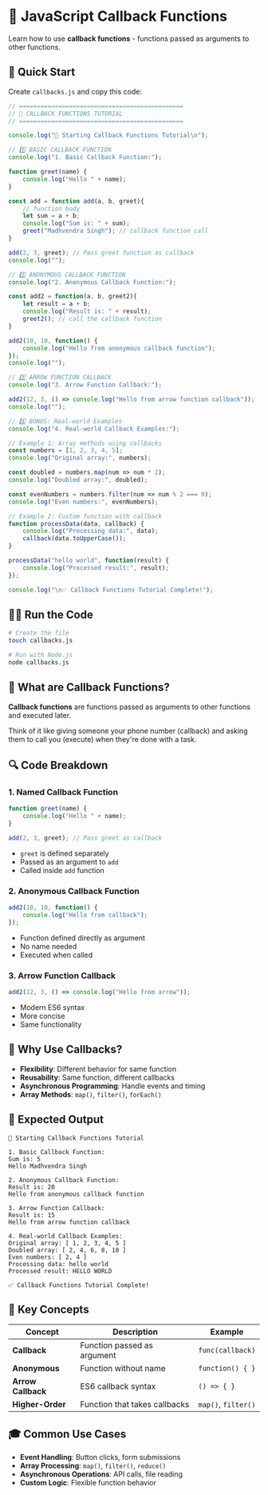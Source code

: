 # 🔄 JavaScript Callback Functions

Learn how to use **callback functions** - functions passed as arguments to other functions.

## 🚀 Quick Start

Create `callbacks.js` and copy this code:

```javascript
// ==============================================
// 🔄 CALLBACK FUNCTIONS TUTORIAL
// ==============================================

console.log("🚀 Starting Callback Functions Tutorial\n");

// 1️⃣ BASIC CALLBACK FUNCTION
console.log("1. Basic Callback Function:");

function greet(name) {
    console.log("Hello " + name);
}

const add = function add(a, b, greet){
    // function body
    let sum = a + b;  
    console.log("Sum is: " + sum);
    greet("Madhvendra Singh"); // callback function call
}

add(2, 3, greet); // Pass greet function as callback
console.log("");

// 2️⃣ ANONYMOUS CALLBACK FUNCTION
console.log("2. Anonymous Callback Function:");

const add2 = function(a, b, greet2){
    let result = a + b;
    console.log("Result is: " + result);
    greet2(); // call the callback function
}

add2(10, 10, function() {
    console.log("Hello from anonymous callback function");
});
console.log("");

// 3️⃣ ARROW FUNCTION CALLBACK
console.log("3. Arrow Function Callback:");

add2(12, 3, () => console.log("Hello from arrow function callback"));
console.log("");

// 4️⃣ BONUS: Real-world Examples
console.log("4. Real-world Callback Examples:");

// Example 1: Array methods using callbacks
const numbers = [1, 2, 3, 4, 5];
console.log("Original array:", numbers);

const doubled = numbers.map(num => num * 2);
console.log("Doubled array:", doubled);

const evenNumbers = numbers.filter(num => num % 2 === 0);
console.log("Even numbers:", evenNumbers);

// Example 2: Custom function with callback
function processData(data, callback) {
    console.log("Processing data:", data);
    callback(data.toUpperCase());
}

processData("hello world", function(result) {
    console.log("Processed result:", result);
});

console.log("\n✅ Callback Functions Tutorial Complete!");
```

## 🏃‍♂️ Run the Code

```bash
# Create the file
touch callbacks.js

# Run with Node.js
node callbacks.js
```

## 📖 What are Callback Functions?

**Callback functions** are functions passed as arguments to other functions and executed later.

Think of it like giving someone your phone number (callback) and asking them to call you (execute) when they're done with a task.

## 🔍 Code Breakdown

### 1. Named Callback Function
```javascript
function greet(name) {
    console.log("Hello " + name);
}

add(2, 3, greet); // Pass greet as callback
```
- `greet` is defined separately
- Passed as an argument to `add`
- Called inside `add` function

### 2. Anonymous Callback Function
```javascript
add2(10, 10, function() {
    console.log("Hello from callback");
});
```
- Function defined directly as argument
- No name needed
- Executed when called

### 3. Arrow Function Callback
```javascript
add2(12, 3, () => console.log("Hello from arrow"));
```
- Modern ES6 syntax
- More concise
- Same functionality

## 🎯 Why Use Callbacks?

- **Flexibility**: Different behavior for same function
- **Reusability**: Same function, different callbacks
- **Asynchronous Programming**: Handle events and timing
- **Array Methods**: `map()`, `filter()`, `forEach()`

## 📝 Expected Output

```
🚀 Starting Callback Functions Tutorial

1. Basic Callback Function:
Sum is: 5
Hello Madhvendra Singh

2. Anonymous Callback Function:
Result is: 20
Hello from anonymous callback function

3. Arrow Function Callback:
Result is: 15
Hello from arrow function callback

4. Real-world Callback Examples:
Original array: [ 1, 2, 3, 4, 5 ]
Doubled array: [ 2, 4, 6, 8, 10 ]
Even numbers: [ 2, 4 ]
Processing data: hello world
Processed result: HELLO WORLD

✅ Callback Functions Tutorial Complete!
```

## 🔧 Key Concepts

| Concept | Description | Example |
|---------|-------------|---------|
| **Callback** | Function passed as argument | `func(callback)` |
| **Anonymous** | Function without name | `function() { }` |
| **Arrow Callback** | ES6 callback syntax | `() => { }` |
| **Higher-Order** | Function that takes callbacks | `map()`, `filter()` |

## 🎓 Common Use Cases

- **Event Handling**: Button clicks, form submissions
- **Array Processing**: `map()`, `filter()`, `reduce()`
- **Asynchronous Operations**: API calls, file reading
- **Custom Logic**: Flexible function behavior
